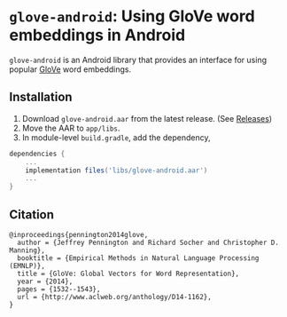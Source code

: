 # `glove-android`: Using GloVe word embeddings in Android

`glove-android` is an Android library that provides an interface for using popular [GloVe](https://nlp.stanford.edu/projects/glove/) 
word embeddings.

## Installation

1. Download `glove-android.aar` from the latest release. (See [Releases](https://github.com/shubham0204/glove-android/releases))
2. Move the AAR to `app/libs`.
3. In module-level `build.gradle`, add the dependency,

```groovy
dependencies {
    ...
    implementation files('libs/glove-android.aar')
    ...
}
```

## Citation

```text
@inproceedings{pennington2014glove,
  author = {Jeffrey Pennington and Richard Socher and Christopher D. Manning},
  booktitle = {Empirical Methods in Natural Language Processing (EMNLP)},
  title = {GloVe: Global Vectors for Word Representation},
  year = {2014},
  pages = {1532--1543},
  url = {http://www.aclweb.org/anthology/D14-1162},
}
```
